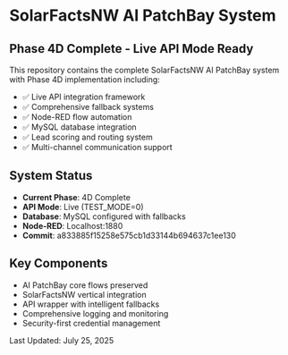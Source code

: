 # SolarFactsNW AI PatchBay System

## Phase 4D Complete - Live API Mode Ready

This repository contains the complete SolarFactsNW AI PatchBay system with Phase 4D implementation including:

- ✅ Live API integration framework
- ✅ Comprehensive fallback systems  
- ✅ Node-RED flow automation
- ✅ MySQL database integration
- ✅ Lead scoring and routing system
- ✅ Multi-channel communication support

## System Status
- **Current Phase**: 4D Complete
- **API Mode**: Live (TEST_MODE=0)
- **Database**: MySQL configured with fallbacks
- **Node-RED**: Localhost:1880
- **Commit**: a833885f15258e575cb1d33144b694637c1ee130

## Key Components
- AI PatchBay core flows preserved
- SolarFactsNW vertical integration
- API wrapper with intelligent fallbacks
- Comprehensive logging and monitoring
- Security-first credential management

Last Updated: July 25, 2025
